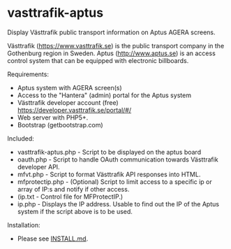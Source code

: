 # vasttrafik-aptus
Display Västtrafik public transport information on Aptus AGERA screens.

Västtrafik (https://www.vasttrafik.se) is the public transport company in the Gothenburg region in Sweden. Aptus (http://www.aptus.se) is an access control system that can be equipped with electronic billboards.

Requirements:
- Aptus system with AGERA screen(s)
- Access to the "Hantera" (admin) portal for the Aptus system
- Västtrafik developer account (free) https://developer.vasttrafik.se/portal/#/
- Web server with PHP5+.
- Bootstrap (getbootstrap.com)

Included:
- vasttrafik-aptus.php - Script to be displayed on the aptus board
- oauth.php - Script to handle OAuth communication towards Västtrafik developer API.
- mfvt.php  - Script to format Västtrafik API responses into HTML.
- mfprotectip.php - (Optional) Script to limit access to a specific ip or array of IP:s and notify if other access.
- (ip.txt - Control file for MFProtectIP.)
- ip.php - Displays the IP address. Usable to find out the IP of the Aptus system if the script above is to be used.

Installation:
- Please see [INSTALL.md](INSTALL.md).
